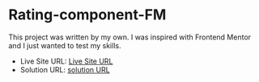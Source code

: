 # Rating-component-FM
This project was written by my own. I was inspired with Frontend Mentor and I just wanted to test my skills.
- Live Site URL: [Live Site URL](https://dawser123.github.io/Rating-component-FM/)
- Solution URL: [solution URL ](https://github.com/dawser123/Rating-component-FM)
